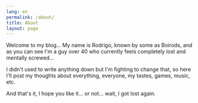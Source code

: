 ```yaml
---
lang: en
permalink: /about/
title: About
layout: page
---
```


Welcome to my blog... My name is Rodrigo, known by some as Boirods, and as you can see I'm a guy over 40 who currently feels completely lost and mentally screwed...

I didn't used to write anything down but I'm fighting to change that, so here I'll post my thoughts about everything, everyone, my tastes, games, music, etc.

And that's it, I hope you like it... or not... wait, I got lost again.